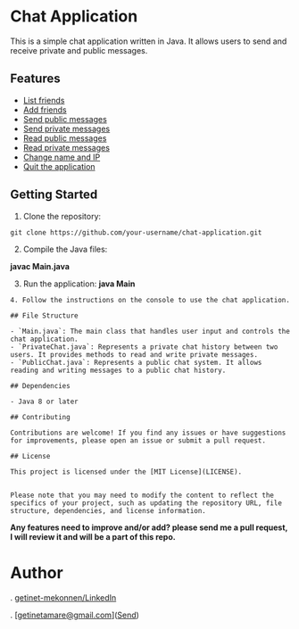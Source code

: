 # Chat Application

This is a simple chat application written in Java. It allows users to send and receive private and public messages.

## Features

- [List friends](./FriendsList.java)
- [Add friends](./FriendsList.java)
- [Send public messages](./PublicChat.java)
- [Send private messages](./PrivateChat.java)
- [Read public messages](./PublicChat.java)
- [Read private messages](./PrivateChat.java)
- [Change name and IP](./Main.java)
- [Quit the application](./Main.java)

## Getting Started

1. Clone the repository:
```shell
git clone https://github.com/your-username/chat-application.git
```
2. Compile the Java files:

**javac Main.java**

3. Run the application:
   **java Main**
```shell
4. Follow the instructions on the console to use the chat application.

## File Structure

- `Main.java`: The main class that handles user input and controls the chat application.
- `PrivateChat.java`: Represents a private chat history between two users. It provides methods to read and write private messages.
- `PublicChat.java`: Represents a public chat system. It allows reading and writing messages to a public chat history.

## Dependencies

- Java 8 or later

## Contributing

Contributions are welcome! If you find any issues or have suggestions for improvements, please open an issue or submit a pull request.

## License

This project is licensed under the [MIT License](LICENSE).


Please note that you may need to modify the content to reflect the specifics of your project, such as updating the repository URL, file structure, dependencies, and license information.
```
**Any features need to improve and/or add? please send me a pull request, I will review it and will be a part of this repo.**
# Author
. [getinet-mekonnen/LinkedIn](https://www.linkedin.com/in/getinet-mekonnen/)

. [getinetamare@gmail.com](<a href="mailto:getinetamare@email.com">Send</a>)
